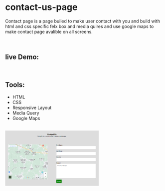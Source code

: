 # contact-us-page
Contact page is a page builed to make user contact with you and build with html and css specific felx box and media quires and use google maps to make contact page avalible on all screens.

<br>

## live Demo: 

<br>

## Tools:
- HTML
- CSS
- Responsive Layout
- Media Query
- Google Maps

<br>
<img 
    src="./contact.PNG" 
    alt="contact"
    title="contact page"
    style="display: inline-block; margin: 0 auto; max-width: 300px"
>
